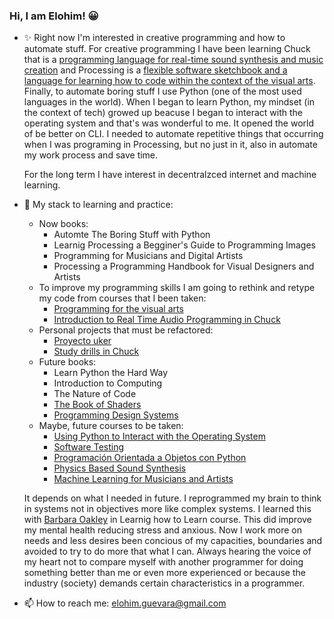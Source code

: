 ### Hi, I am Elohim! 😀
- ✨ Right now I'm interested in creative programming and how to automate stuff. For creative programming I have been learning Chuck that is a [programming  language for real-time sound synthesis and music creation](https://chuck.cs.princeton.edu) and Processing is a [flexible software sketchbook and a      language for learning how to code within the context of the visual arts](https://processing.org). Finally, to automate boring stuff I use Python (one of the most used languages in the world). When I began to learn Python, my mindset (in the context of tech) growed up beacuse I began to interact with the operating system and that's was wonderful to me. It opened the world of be better on CLI. I needed to automate repetitive things that occurring when I was programing in Processing, but no just in it, also in automate my work process and save time. 

  For the long term I have interest in decentralzced internet and machine learning. 

- 🌱 My stack to learning and practice:
  * Now books:
    * Automte The Boring Stuff with Python
    * Learnig Processing a Begginer's Guide to Programming Images
    * Programming for Musicians and Digital Artists
    * Processing a Programming Handbook for Visual Designers and Artists
  * To improve my programming skills I am going to rethink and retype my code from courses that I been taken:
    * [Programming for the visual arts](https://github.com/elohimgv/programming-for-visual-arts-processing-version)
    * [Introduction to Real Time Audio Programming in Chuck](https://github.com/elohimgv/audio-programming-in-chuck)
  * Personal projects that must be refactored: 
    * [Proyecto uker](https://github.com/elohimgv/proyecto_uker)
    * [Study drills in Chuck](https://github.com/elohimgv/study-drills-in-chuck)
  * Future books:
    * Learn Python the Hard Way
    * Introduction to Computing 
    * The Nature of Code
    * [The Book of Shaders](https://thebookofshaders.com)
    * [Programming Design Systems](https://programmingdesignsystems.com/introduction/)
  * Maybe, future courses to be taken:  
    * [Using Python to Interact with the Operating System](https://www.coursera.org/learn/python-operating-system)
    * [Software Testing](https://www.udacity.com/course/software-testing--cs258)
    * [Programación Orientada a Objetos con Python](https://es.coursera.org/learn/programacion-python-objetos?=)
    * [Physics Based Sound Synthesis](https://www.kadenze.com/courses/physics-based-sound-synthesis-for-games-and-interactive-systems-iv/info)
    * [Machine Learning for Musicians and Artists](https://www.kadenze.com/courses/machine-learning-for-musicians-and-artists-v/info)
    
   It depends on what I needed in future. I reprogrammed my brain to think in systems not in objectives more like complex systems. I learned this with          [Barbara Oakley](https://www.coursera.org/learn/learning-how-to-learn) in Learnig how to Learn course. This did improve my mental health reducing stress    and anxious. Now I work more on needs and less desires been concious of my capacities, boundaries and avoided to try to do more that what I can. Always      hearing the voice of my heart not to compare myself with another programmer for doing something better than me or even more experienced or because the      industry (society) demands certain characteristics in a programmer.  
   
- 📫 How to reach me: elohim.guevara@gmail.com

<!--
**elohimgv/elohimgv** is a ✨ _special_ ✨ repository because its `README.md` (this file) appears on your GitHub profile.

Here are some ideas to get you started:

- 🔭 I’m currently working on ...
- 👯 I’m looking to collaborate on ...
- 🤔 I’m looking for help with ...
- 💬 Ask me about ...
- 📫 How to reach me: ...
- 😄 Pronouns: ...
- ⚡ Fun fact: ...
-->
